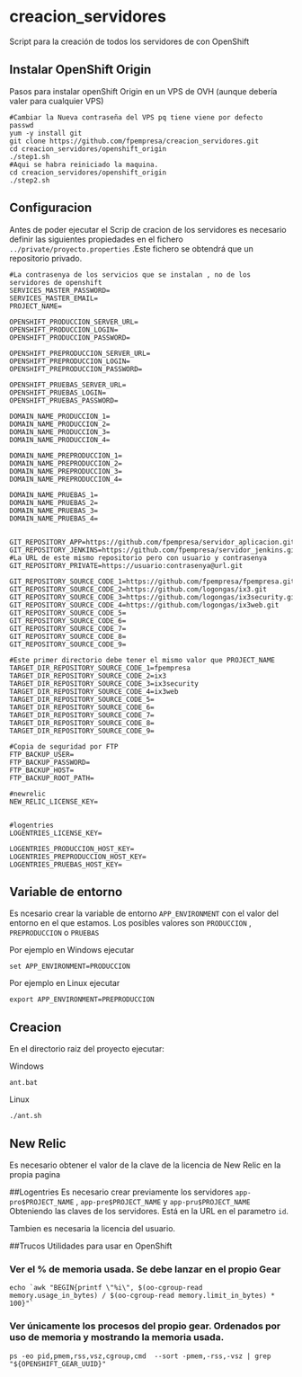 # creacion_servidores

Script para la creación de todos los servidores de con OpenShift

## Instalar OpenShift Origin
Pasos para instalar openShift Origin en un VPS de OVH (aunque debería valer para cualquier VPS)

```
#Cambiar la Nueva contraseña del VPS pq tiene viene por defecto
passwd
yum -y install git
git clone https://github.com/fpempresa/creacion_servidores.git
cd creacion_servidores/openshift_origin
./step1.sh
#Aqui se habra reiniciado la maquina.
cd creacion_servidores/openshift_origin
./step2.sh
```

## Configuracion 
Antes de poder ejecutar el Scrip de cracion de los servidores es necesario definir las siguientes propiedades
en el fichero `../private/proyecto.properties` .Este fichero se obtendrá que un repositorio privado.

	#La contrasenya de los servicios que se instalan , no de los servidores de openshift
	SERVICES_MASTER_PASSWORD=
	SERVICES_MASTER_EMAIL=
	PROJECT_NAME=

	OPENSHIFT_PRODUCCION_SERVER_URL=
	OPENSHIFT_PRODUCCION_LOGIN=
	OPENSHIFT_PRODUCCION_PASSWORD=

	OPENSHIFT_PREPRODUCCION_SERVER_URL=
	OPENSHIFT_PREPRODUCCION_LOGIN=
	OPENSHIFT_PREPRODUCCION_PASSWORD=

	OPENSHIFT_PRUEBAS_SERVER_URL=
	OPENSHIFT_PRUEBAS_LOGIN=
	OPENSHIFT_PRUEBAS_PASSWORD=

    DOMAIN_NAME_PRODUCCION_1=
    DOMAIN_NAME_PRODUCCION_2=
    DOMAIN_NAME_PRODUCCION_3=
    DOMAIN_NAME_PRODUCCION_4=
    
    DOMAIN_NAME_PREPRODUCCION_1=
    DOMAIN_NAME_PREPRODUCCION_2=
    DOMAIN_NAME_PREPRODUCCION_3=
    DOMAIN_NAME_PREPRODUCCION_4=
    
    DOMAIN_NAME_PRUEBAS_1=
    DOMAIN_NAME_PRUEBAS_2=
    DOMAIN_NAME_PRUEBAS_3=
    DOMAIN_NAME_PRUEBAS_4=
	
	
	GIT_REPOSITORY_APP=https://github.com/fpempresa/servidor_aplicacion.git
	GIT_REPOSITORY_JENKINS=https://github.com/fpempresa/servidor_jenkins.git
	#La URL de este mismo repositorio pero con usuario y contrasenya
	GIT_REPOSITORY_PRIVATE=https://usuario:contrasenya@url.git

    GIT_REPOSITORY_SOURCE_CODE_1=https://github.com/fpempresa/fpempresa.git
    GIT_REPOSITORY_SOURCE_CODE_2=https://github.com/logongas/ix3.git
    GIT_REPOSITORY_SOURCE_CODE_3=https://github.com/logongas/ix3security.git
    GIT_REPOSITORY_SOURCE_CODE_4=https://github.com/logongas/ix3web.git
    GIT_REPOSITORY_SOURCE_CODE_5=
    GIT_REPOSITORY_SOURCE_CODE_6=
    GIT_REPOSITORY_SOURCE_CODE_7=
    GIT_REPOSITORY_SOURCE_CODE_8=
    GIT_REPOSITORY_SOURCE_CODE_9=
    
	#Este primer directorio debe tener el mismo valor que PROJECT_NAME
    TARGET_DIR_REPOSITORY_SOURCE_CODE_1=fpempresa
    TARGET_DIR_REPOSITORY_SOURCE_CODE_2=ix3
    TARGET_DIR_REPOSITORY_SOURCE_CODE_3=ix3security
    TARGET_DIR_REPOSITORY_SOURCE_CODE_4=ix3web
    TARGET_DIR_REPOSITORY_SOURCE_CODE_5=
    TARGET_DIR_REPOSITORY_SOURCE_CODE_6=
    TARGET_DIR_REPOSITORY_SOURCE_CODE_7=
    TARGET_DIR_REPOSITORY_SOURCE_CODE_8=
    TARGET_DIR_REPOSITORY_SOURCE_CODE_9=

	#Copia de seguridad por FTP
	FTP_BACKUP_USER=
	FTP_BACKUP_PASSWORD=
	FTP_BACKUP_HOST=
	FTP_BACKUP_ROOT_PATH=

	#newrelic
	NEW_RELIC_LICENSE_KEY=
	
	
	#logentries
	LOGENTRIES_LICENSE_KEY=

	LOGENTRIES_PRODUCCION_HOST_KEY=
	LOGENTRIES_PREPRODUCCION_HOST_KEY=
	LOGENTRIES_PRUEBAS_HOST_KEY=

## Variable de entorno
Es ncesario crear la variable de entorno `APP_ENVIRONMENT` con el valor del entorno en el que estamos.
Los posibles valores son `PRODUCCION` , `PREPRODUCCION` o `PRUEBAS`

Por ejemplo en Windows ejecutar

	set APP_ENVIRONMENT=PRODUCCION
	
Por ejemplo en Linux ejecutar

	export APP_ENVIRONMENT=PREPRODUCCION
	
## Creacion

En el directorio raiz del proyecto ejecutar:

Windows

    ant.bat

Linux

	./ant.sh
	
## New Relic
Es necesario obtener el valor de la clave de la licencia de New Relic en la propia pagina

##Logentries
Es necesario crear previamente los servidores `app-pro$PROJECT_NAME` , `app-pre$PROJECT_NAME` y `app-pru$PROJECT_NAME`
Obteniendo las claves de los servidores. Está en la URL en el parametro `id`.

Tambien es necesaria la licencia del usuario.

##Trucos
Utilidades para usar en OpenShift

### Ver el % de memoria usada. Se debe lanzar en el propio Gear

	echo `awk "BEGIN{printf \"%i\", $(oo-cgroup-read memory.usage_in_bytes) / $(oo-cgroup-read memory.limit_in_bytes) * 100}"`
  
### Ver únicamente los procesos del propio gear. Ordenados por uso de memoria y mostrando la memoria usada.

	ps -eo pid,pmem,rss,vsz,cgroup,cmd  --sort -pmem,-rss,-vsz | grep "${OPENSHIFT_GEAR_UUID}"

